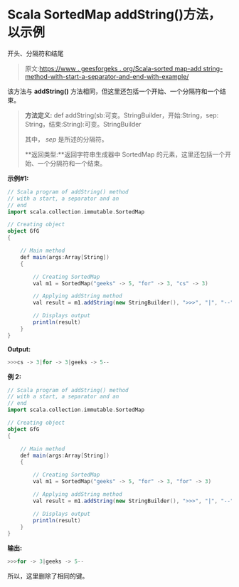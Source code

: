 # Scala SortedMap addString()方法，以示例

开头、分隔符和结尾

> 原文:[https://www . geesforgeks . org/Scala-sorted map-add string-method-with-start-a-separator-and-end-with-example/](https://www.geeksforgeeks.org/scala-sortedmap-addstring-method-with-a-start-a-separator-and-an-end-with-example/)

该方法与 **addString()** 方法相同，但这里还包括一个开始、一个分隔符和一个结束。

> **方法定义:** def addString(sb:可变。StringBuilder，开始:String，sep: String，结束:String):可变。StringBuilder
> 
> 其中， *sep* 是所述的分隔符。
> 
> **返回类型:**返回字符串生成器中 SortedMap 的元素，这里还包括一个开始、一个分隔符和一个结束。

**示例#1:**

```scala
// Scala program of addString() method
// with a start, a separator and an
// end
import scala.collection.immutable.SortedMap

// Creating object
object GfG
{ 

    // Main method
    def main(args:Array[String])
    {

        // Creating SortedMap
        val m1 = SortedMap("geeks" -> 5, "for" -> 3, "cs" -> 3)

        // Applying addString method 
        val result = m1.addString(new StringBuilder(), ">>>", "|", "--")

        // Displays output
        println(result)
    }
}
```

**Output:**

```scala
>>>cs -> 3|for -> 3|geeks -> 5--

```

**例 2:**

```scala
// Scala program of addString() method
// with a start, a separator and an
// end
import scala.collection.immutable.SortedMap

// Creating object
object GfG
{ 

    // Main method
    def main(args:Array[String])
    {

        // Creating SortedMap
        val m1 = SortedMap("geeks" -> 5, "for" -> 3, "for" -> 3)

        // Applying addString method 
        val result = m1.addString(new StringBuilder(), ">>>", "|", "--")

        // Displays output
        println(result)
    }
}
```

**输出:**

```scala
>>>for -> 3|geeks -> 5--

```

所以，这里删除了相同的键。